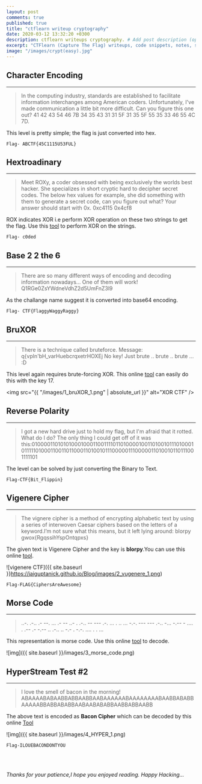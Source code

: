 ```yaml
---
layout: post
comments: true
published: true
title: "ctflearn writeup cryptography"
date: 2020-03-12 13:32:20 +0300
description: ctflearn writeups cryptography. # Add post description (optional)
excerpt: "CTFlearn (Capture The Flag) writeups, code snippets, notes, scripts for beginners.."
image: "/images/crypt(easy).jpg"
---
```


## Character Encoding
---
>In the computing industry, standards are established to facilitate information interchanges among American coders. Unfortunately, I've made communication a little bit more difficult. Can you figure this one out? 41 42 43 54 46 7B 34 35 43 31 31 5F 31 35 5F 55 35 33 46 55 4C 7D.

This level is pretty simple; the flag is just converted into hex.

``` Flag- ABCTF{45C1115U53FUL} ```

## Hextroadinary
---
>Meet ROXy, a coder obsessed with being exclusively the worlds best hacker. She specializes in short cryptic hard to decipher secret codes. The below hex values for example, she did something with them to generate a secret code, can you figure out what? Your answer should start with 0x.
0xc4115 0x4cf8

ROX indicates XOR i.e perform XOR operation on these two strings to get the flag.
Use this [tool](https://xor.pw/) to perform XOR on the strings.

```Flag- c0ded ```

## Base 2 2 the 6
---
>There are so many different ways of encoding and decoding information nowadays... One of them will work! Q1RGe0ZsYWdneVdhZ2d5UmFnZ3l9

As the challange name suggest it is converted into base64 encoding.

```Flag- CTF{FlaggyWaggyRaggy}```
## BruXOR
---
>There is a technique called bruteforce. Message: q{vpln'bH_varHuebcrqxetrHOXEj No key! Just brute .. brute .. brute ... :D

This level again requires brute-forcing XOR. This online [tool](https://gchq.github.io/CyberChef/) can easily do this with the key 17.

<img src="{{ "/images/1_bruXOR_1.png" | absolute_url }}" alt="XOR CTF" />


## Reverse Polarity
---
>I got a new hard drive just to hold my flag, but I'm afraid that it rotted. What do I do? The only thing I could get off of it was this:01000011010101000100011001111011010000100110100101110100010111110100011001101100011010010111000001110000011010010110111001111101


The level can be solved by just converting the Binary to Text.

``` Flag-CTF{Bit_Flippin} ```

## Vigenere Cipher
---
>The vignere cipher is a method of encrypting alphabetic text by using a series of interwoven Caesar ciphers based on the letters of a keyword.I’m not sure what this means, but it left lying around: blorpy
gwox{RgqssihYspOntqpxs}

The given text is Vigenere Cipher and the key is **blorpy**.You can use this online [tool](https://www.dcode.fr/vigenere-cipher).

![vigenere CTF]({{ site.baseurl }}https://jaiguptanick.github.io/Blog/images/2_vugenere_1.png)

```Flag-FLAG{CiphersAreAwesome}```

## Morse Code
---
>..-. .-.. .- --. ... .- -- ..- . .-.. -- --- .-. ... . .. ... -.-. --- --- .-.. -... -.-- - .... . .-- .- -.-- .. .-.. .. -.- . -.-. .... . . ...

This representation is morse code. Use this online [tool](https://gchq.github.io/CyberChef/) to decode.

![img]({{ site.baseurl }}/images/3_morse_code.png)


## HyperStream Test #2
---
>I love the smell of bacon in the morning! ABAAAABABAABBABBAABBAABAAAAAABAAAAAAAABAABBABABBAAAAABBABBABABBAABAABABABBAABBABBAABB

The above text is encoded as **Bacon Cipher** which can be decoded by this online [Tool](https://gchq.github.io/CyberChef/)

![img]({{ site.baseurl }}/images/4_HYPER_1.png)

```Flag-ILOUEBACONDONTYOU```

<br>
<br>

<i>Thanks for your patience,I hope you enjoyed reading. Happy Hacking... </i>
